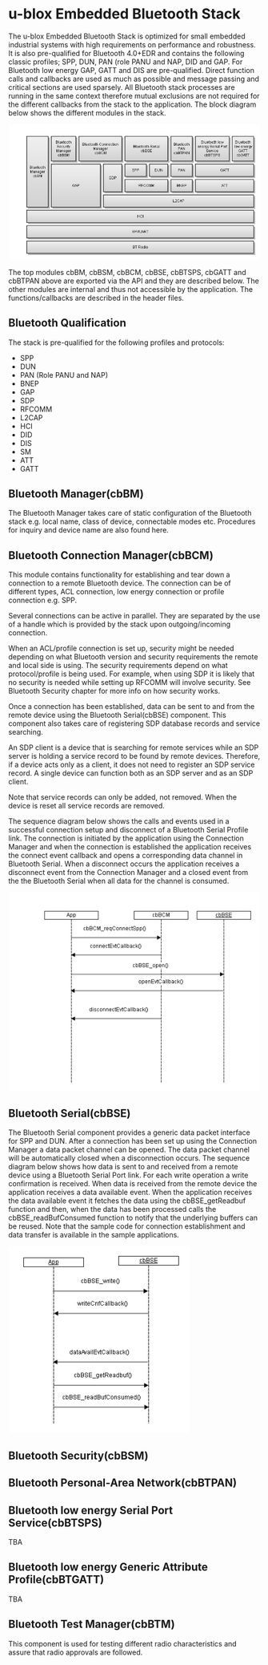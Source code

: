 # u-blox Embedded Bluetooth Stack
The u-blox Embedded Bluetooth Stack is optimized for small embedded industrial systems with high requirements on performance and robustness. It is also pre-qualified for Bluetooth 4.0+EDR and contains the following classic profiles; SPP, DUN, PAN (role PANU and NAP,  DID and GAP. For Bluetooth low energy GAP, GATT and DIS are pre-qualified.
Direct function calls and callbacks are used as much as possible and message passing and critical sections are used sparsely. All Bluetooth stack processes are running in the same context therefore mutual exclusions are not required for the different callbacks from the stack to the application.
The block diagram below shows the different modules in the stack.

![](mbed_ble_c_stack_system_overview.png)

The top modules cbBM, cbBSM, cbBCM, cbBSE, cbBTSPS, cbGATT and cbBTPAN above are exported via the API and they are described below. The other modules are internal and thus not accessible by the application. The functions/callbacks are described in the header files.

## Bluetooth Qualification
The stack is pre-qualified for the following profiles and protocols:

- SPP  
- DUN  
- PAN (Role PANU and NAP)  
- BNEP  
- GAP  
- SDP  
- RFCOMM  
- L2CAP  
- HCI  
- DID  
- DIS  
- SM  
- ATT  
- GATT  

## Bluetooth Manager(cbBM)
The Bluetooth Manager takes care of static configuration of the Bluetooth stack e.g. local name, class of device, connectable modes etc. Procedures for inquiry and device name are also found here.
## Bluetooth Connection Manager(cbBCM)
This module contains functionality for establishing and tear down a connection to a remote Bluetooth device. The connection can be of different types, ACL connection, low energy connection or profile connection e.g. SPP.

Several connections can be active in parallel. They are separated by the use of a handle which is provided by the stack upon outgoing/incoming connection.

When an ACL/profile connection is set up, security might be needed depending on what Bluetooth version and security requirements the remote and local side is using. The security requirements depend on what protocol/profile is being used. For example, when using SDP it is likely that no security is needed while setting up RFCOMM will involve security. See Bluetooth Security chapter for more info on how security works.

Once a connection has been established, data can be sent to and from the remote device using the Bluetooth Serial(cbBSE) component.
This component also takes care of registering SDP database records and service searching.

An SDP client is a device that is searching for remote services while an SDP server is holding a service record to be found by remote devices. Therefore, if a device acts only as a client, it does not need to register an SDP service record. A single device can function both as an SDP server and as an SDP client.

Note that service records can only be added, not removed. When the device is reset all service records are removed.

The sequence diagram below shows the calls and events used in a successful connection setup and disconnect of a Bluetooth Serial Profile link. The connection is initiated by the application using the Connection Manager and when the connection is established the application receives the connect event callback and opens a corresponding data channel in Bluetooth Serial. When a disconnect occurs the application receives a disconnect event from the Connection Manager and a closed event from the the Bluetooth Serial when all data for the channel is consumed.

![](mbed_bt_spp_conn_setup.png)

## Bluetooth Serial(cbBSE)
The Bluetooth Serial component provides a generic data packet interface for SPP and DUN. After a connection has been set up using the Connection Manager a data packet channel can be opened. The data packet channel will be automatically closed when a disconnection occurs. The sequence diagram below shows how data is sent to and received from a remote device using a Bluetooth Serial Port link. For each write operation a write confirmation is received. When data is received from the remote device the application receives a data available event. When the application receives the data available event it fetches the data using the cbBSE_getReadbuf function and then, when the data has been processed calls the cbBSE_readBufConsumed function to notify that the underlying buffers can be reused. Note that the sample code for connection establishment and data transfer is available in the sample applications.

![](mbed_bt_spp_data_transfer.png)

## Bluetooth Security(cbBSM)

## Bluetooth Personal-Area Network(cbBTPAN)

## Bluetooth low energy Serial Port Service(cbBTSPS)
TBA

## Bluetooth low energy Generic Attribute Profile(cbBTGATT)
TBA

## Bluetooth Test Manager(cbBTM)
This component is used for testing different radio characteristics and assure that radio approvals are followed.
